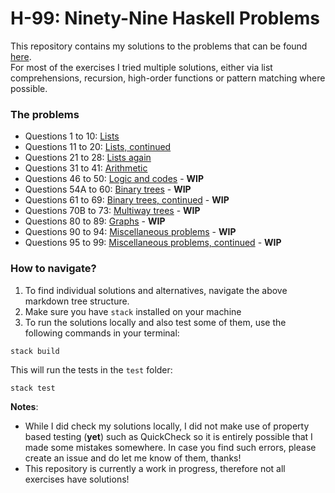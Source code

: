 # H-99: Ninety-Nine Haskell Problems

This repository contains my solutions to the problems that can be found [here](https://wiki.haskell.org/H-99:_Ninety-Nine_Haskell_Problems).<br>
For most of the exercises I tried multiple solutions, either via list comprehensions, recursion, high-order functions or pattern matching where possible.

### **The problems**

* Questions 1 to 10: [Lists](Solutions/Q01-10/lists.md)
* Questions 11 to 20: [Lists, continued](Solutions/Q11-20/lists-continued.md)
* Questions 21 to 28: [Lists again](Solutions/Q21-28/lists-again.md)
* Questions 31 to 41: [Arithmetic](Solutions/Q31-41/arithmetic.md)
* Questions 46 to 50: [Logic and codes]() - **WIP**
* Questions 54A to 60: [Binary trees]() - **WIP**
* Questions 61 to 69: [Binary trees, continued]() - **WIP**
* Questions 70B to 73: [Multiway trees]() - **WIP**
* Questions 80 to 89: [Graphs]() - **WIP**
* Questions 90 to 94: [Miscellaneous problems]() - **WIP**
* Questions 95 to 99: [Miscellaneous problems, continued]() - **WIP**

### **How to navigate?**

1. To find individual solutions and alternatives, navigate the above markdown tree structure. <br>
2. Make sure you have `stack` installed on your machine
3. To run the solutions locally and also test some of them, use the following commands in your terminal:

```
stack build
```

This will run the tests in the `test` folder:
```
stack test
```


**Notes**: 
* While I did check my solutions locally, I did not make use of property based testing (**yet**) such as QuickCheck so it is entirely possible that I made some mistakes somewhere. In case you find such errors, please create an issue and do let me know of them, thanks!
* This repository is currently a work in progress, therefore not all exercises have solutions!
